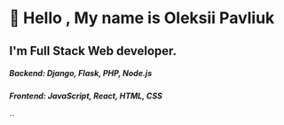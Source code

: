 # 👋 Hello , My name is Oleksii Pavliuk
## I'm Full Stack Web developer.

##### Backend: Django, Flask, PHP, Node.js
##### Frontend: JavaScript, React, HTML, CSS

``
